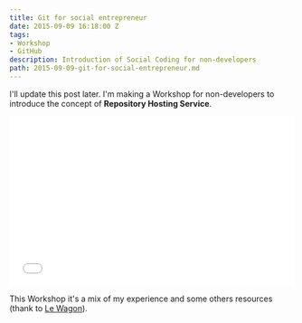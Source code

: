 ```yaml
---
title: Git for social entrepreneur
date: 2015-09-09 16:18:00 Z
tags:
- Workshop
- GitHub
description: Introduction of Social Coding for non-developers
path: 2015-09-09-git-for-social-entrepreneur.md
---
```


I'll update this post later. I'm making a Workshop for non-developers to introduce the concept of **Repository Hosting Service**.

<iframe src="//slides.com/doriansomers/deck/embed" width="100%" height="300px" scrolling="no" frameborder="0" webkitallowfullscreen mozallowfullscreen allowfullscreen></iframe>

This Workshop it's a mix of my experience and some others resources (thank to [Le Wagon](http://lewagon.org)).
